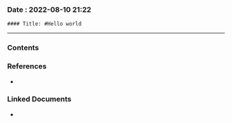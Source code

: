 ### Date : 2022-08-10 21:22
	#### Title: #Hello world
----
### Contents
>

### References
-

### Linked Documents
-
